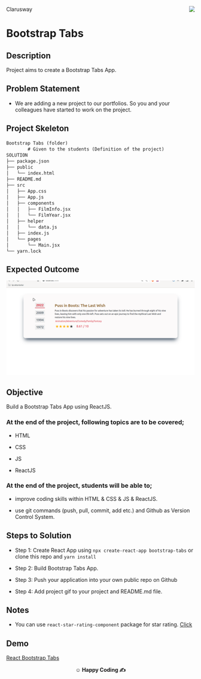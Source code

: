 
<p>Clarusway<img align="right"
  src="https://secure.meetupstatic.com/photos/event/3/1/b/9/600_488352729.jpeg"  width="15px"></p>

# Bootstrap Tabs

## Description

Project aims to create a Bootstrap Tabs App.

## Problem Statement

- We are adding a new project to our portfolios. So you and your colleagues have started to work on the project.

## Project Skeleton

```
Bootstrap Tabs (folder)
        # Given to the students (Definition of the project)
SOLUTION
├── package.json
├── public
│   └── index.html
├── README.md
├── src
│   ├── App.css
│   ├── App.js
│   ├── components
│   │   ├── FilmInfo.jsx
│   │   └── FilmYear.jsx
│   ├── helper
│   │   └── data.js
│   ├── index.js
│   └── pages
│       └── Main.jsx
└── yarn.lock

```

## Expected Outcome

![bootstrap-tabs](bootstrap.gif)

## Objective

Build a Bootstrap Tabs App using ReactJS.

### At the end of the project, following topics are to be covered;

- HTML

- CSS

- JS

- ReactJS

### At the end of the project, students will be able to;

- improve coding skills within HTML & CSS & JS & ReactJS.

- use git commands (push, pull, commit, add etc.) and Github as Version Control System.

## Steps to Solution

- Step 1: Create React App using `npx create-react-app bootstrap-tabs` or clone this repo and `yarn install`

- Step 2: Build Bootstrap Tabs App.

- Step 3: Push your application into your own public repo on Github

- Step 4: Add project gif to your project and README.md file.

## Notes

- You can use `react-star-rating-component` package for star rating. <a href="https://www.npmjs.com/package/react-star-rating-component">Click</a>

## Demo
  <a href="https://bootstrap-tabs.vercel.app/" target="_blank">React Bootstrap Tabs</a>

**<p align="center">&#9786; Happy Coding &#9997;</p>**
